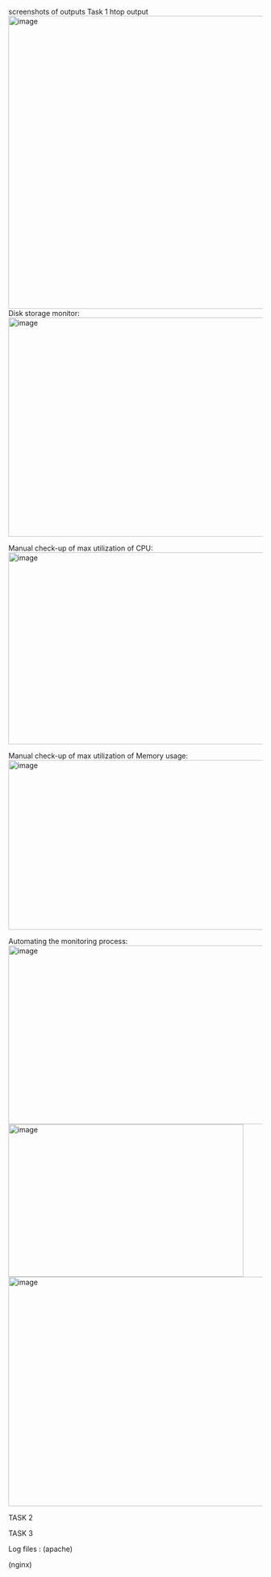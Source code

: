 screenshots of outputs
Task 1
htop output
<img width="781" height="580" alt="image" src="https://github.com/user-attachments/assets/e4883eeb-8c34-4294-95d3-27d769465d1b" />
Disk storage monitor:
<img width="942" height="434" alt="image" src="https://github.com/user-attachments/assets/404a267b-7bab-4cbd-aec0-ee619b5442dd" />

Manual check-up of max utilization of CPU:
<img width="589" height="380" alt="image" src="https://github.com/user-attachments/assets/5c4ebd57-a525-49d9-8a14-ce5a36c6e923" />

Manual check-up of max utilization of Memory usage:
<img width="824" height="336" alt="image" src="https://github.com/user-attachments/assets/342629b4-a583-45d9-971f-84e8340197d3" />

Automating the monitoring process:
 <img width="532" height="354" alt="image" src="https://github.com/user-attachments/assets/c9a8e89f-7783-4d99-83ab-cf1ae3b3b202" />
 <img width="466" height="302" alt="image" src="https://github.com/user-attachments/assets/e1a866ed-d170-42f4-a153-bafab887237b" />
 <img width="945" height="454" alt="image" src="https://github.com/user-attachments/assets/e309a369-414a-44e4-86fb-1fa703f973dc" />





 

 

TASK 2
 

 

 

 




TASK 3
 
 
 


 


 



 

 


 

 

Log files :
(apache)
 
(nginx)
 















































